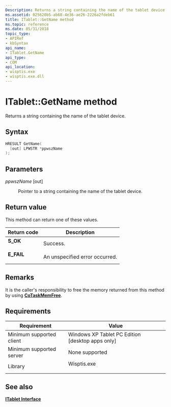 ```yaml
---
Description: Returns a string containing the name of the tablet device.
ms.assetid: 025620b5-ab68-4e36-ae26-2226a2fdeb61
title: ITablet::GetName method
ms.topic: reference
ms.date: 05/31/2018
topic_type: 
- APIRef
- kbSyntax
api_name: 
- ITablet.GetName
api_type: 
- COM
api_location: 
- wisptis.exe
- wisptis.exe.dll
---
```


# ITablet::GetName method

Returns a string containing the name of the tablet device.

## Syntax


```C++
HRESULT GetName(
  [out] LPWSTR *ppwszName
);
```



## Parameters

<dl> <dt>

*ppwszName* \[out\]
</dt> <dd>

Pointer to a string containing the name of the tablet device.

</dd> </dl>

## Return value

This method can return one of these values.



| Return code                                                                            | Description                               |
|----------------------------------------------------------------------------------------|-------------------------------------------|
| <dl> <dt>**S\_OK**</dt> </dl>   | Success.<br/>                       |
| <dl> <dt>**E\_FAIL**</dt> </dl> | An unspecified error occurred.<br/> |



 

## Remarks

It is the caller's responsibility to free the memory returned from this method by using [**CoTaskMemFree**](/windows/desktop/api/combaseapi/nf-combaseapi-cotaskmemfree).

## Requirements



| Requirement | Value |
|-------------------------------------|----------------------------------------------------------------------------------------|
| Minimum supported client<br/> | Windows XP Tablet PC Edition \[desktop apps only\]<br/>                          |
| Minimum supported server<br/> | None supported<br/>                                                              |
| Library<br/>                  | <dl> <dt>Wisptis.exe</dt> </dl> |



## See also

<dl> <dt>

[**ITablet Interface**](itablet.md)
</dt> </dl>

 

